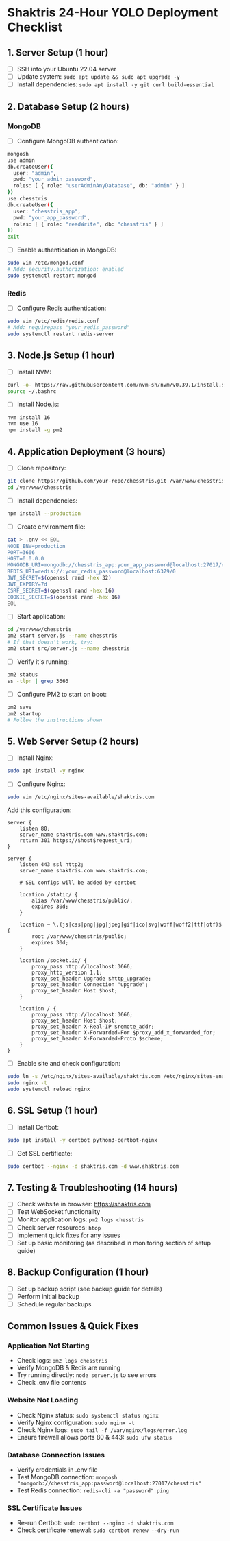 # Shaktris 24-Hour YOLO Deployment Checklist

## 1. Server Setup (1 hour)
- [ ] SSH into your Ubuntu 22.04 server
- [ ] Update system: `sudo apt update && sudo apt upgrade -y`
- [ ] Install dependencies: `sudo apt install -y git curl build-essential`

## 2. Database Setup (2 hours)

### MongoDB
- [ ] Configure MongoDB authentication:
```bash
mongosh
use admin
db.createUser({
  user: "admin",
  pwd: "your_admin_password",
  roles: [ { role: "userAdminAnyDatabase", db: "admin" } ]
})
use chesstris
db.createUser({
  user: "chesstris_app",
  pwd: "your_app_password",
  roles: [ { role: "readWrite", db: "chesstris" } ]
})
exit
```
- [ ] Enable authentication in MongoDB:
```bash
sudo vim /etc/mongod.conf
# Add: security.authorization: enabled
sudo systemctl restart mongod
```

### Redis
- [ ] Configure Redis authentication:
```bash
sudo vim /etc/redis/redis.conf
# Add: requirepass "your_redis_password"
sudo systemctl restart redis-server
```

## 3. Node.js Setup (1 hour)
- [ ] Install NVM:
```bash
curl -o- https://raw.githubusercontent.com/nvm-sh/nvm/v0.39.1/install.sh | bash
source ~/.bashrc
```
- [ ] Install Node.js:
```bash
nvm install 16
nvm use 16
npm install -g pm2
```

## 4. Application Deployment (3 hours)
- [ ] Clone repository:
```bash
git clone https://github.com/your-repo/chesstris.git /var/www/chesstris
cd /var/www/chesstris
```
- [ ] Install dependencies:
```bash
npm install --production
```
- [ ] Create environment file:
```bash
cat > .env << EOL
NODE_ENV=production
PORT=3666
HOST=0.0.0.0
MONGODB_URI=mongodb://chesstris_app:your_app_password@localhost:27017/chesstris
REDIS_URI=redis://:your_redis_password@localhost:6379/0
JWT_SECRET=$(openssl rand -hex 32)
JWT_EXPIRY=7d
CSRF_SECRET=$(openssl rand -hex 16)
COOKIE_SECRET=$(openssl rand -hex 16)
EOL
```
- [ ] Start application:
```bash
cd /var/www/chesstris
pm2 start server.js --name chesstris
# If that doesn't work, try:
pm2 start src/server.js --name chesstris
```
- [ ] Verify it's running:
```bash
pm2 status
ss -tlpn | grep 3666
```
- [ ] Configure PM2 to start on boot:
```bash
pm2 save
pm2 startup
# Follow the instructions shown
```

## 5. Web Server Setup (2 hours)
- [ ] Install Nginx:
```bash
sudo apt install -y nginx
```
- [ ] Configure Nginx:
```bash
sudo vim /etc/nginx/sites-available/shaktris.com
```
Add this configuration:
```nginx
server {
    listen 80;
    server_name shaktris.com www.shaktris.com;
    return 301 https://$host$request_uri;
}

server {
    listen 443 ssl http2;
    server_name shaktris.com www.shaktris.com;
    
    # SSL configs will be added by certbot
    
    location /static/ {
        alias /var/www/chesstris/public/;
        expires 30d;
    }
    
    location ~ \.(js|css|png|jpg|jpeg|gif|ico|svg|woff|woff2|ttf|otf)$ {
        root /var/www/chesstris/public;
        expires 30d;
    }
    
    location /socket.io/ {
        proxy_pass http://localhost:3666;
        proxy_http_version 1.1;
        proxy_set_header Upgrade $http_upgrade;
        proxy_set_header Connection "upgrade";
        proxy_set_header Host $host;
    }
    
    location / {
        proxy_pass http://localhost:3666;
        proxy_set_header Host $host;
        proxy_set_header X-Real-IP $remote_addr;
        proxy_set_header X-Forwarded-For $proxy_add_x_forwarded_for;
        proxy_set_header X-Forwarded-Proto $scheme;
    }
}
```
- [ ] Enable site and check configuration:
```bash
sudo ln -s /etc/nginx/sites-available/shaktris.com /etc/nginx/sites-enabled/
sudo nginx -t
sudo systemctl reload nginx
```

## 6. SSL Setup (1 hour)
- [ ] Install Certbot:
```bash
sudo apt install -y certbot python3-certbot-nginx
```
- [ ] Get SSL certificate:
```bash
sudo certbot --nginx -d shaktris.com -d www.shaktris.com
```

## 7. Testing & Troubleshooting (14 hours)
- [ ] Check website in browser: https://shaktris.com
- [ ] Test WebSocket functionality
- [ ] Monitor application logs: `pm2 logs chesstris`
- [ ] Check server resources: `htop`
- [ ] Implement quick fixes for any issues
- [ ] Set up basic monitoring (as described in monitoring section of setup guide)

## 8. Backup Configuration (1 hour)
- [ ] Set up backup script (see backup guide for details)
- [ ] Perform initial backup
- [ ] Schedule regular backups

## Common Issues & Quick Fixes

### Application Not Starting
- Check logs: `pm2 logs chesstris`
- Verify MongoDB & Redis are running
- Try running directly: `node server.js` to see errors
- Check .env file contents

### Website Not Loading
- Check Nginx status: `sudo systemctl status nginx`
- Verify Nginx configuration: `sudo nginx -t`
- Check Nginx logs: `sudo tail -f /var/nginx/logs/error.log`
- Ensure firewall allows ports 80 & 443: `sudo ufw status`

### Database Connection Issues
- Verify credentials in .env file
- Test MongoDB connection: `mongosh "mongodb://chesstris_app:password@localhost:27017/chesstris"`
- Test Redis connection: `redis-cli -a "password" ping`

### SSL Certificate Issues
- Re-run Certbot: `sudo certbot --nginx -d shaktris.com`
- Check certificate renewal: `sudo certbot renew --dry-run` 